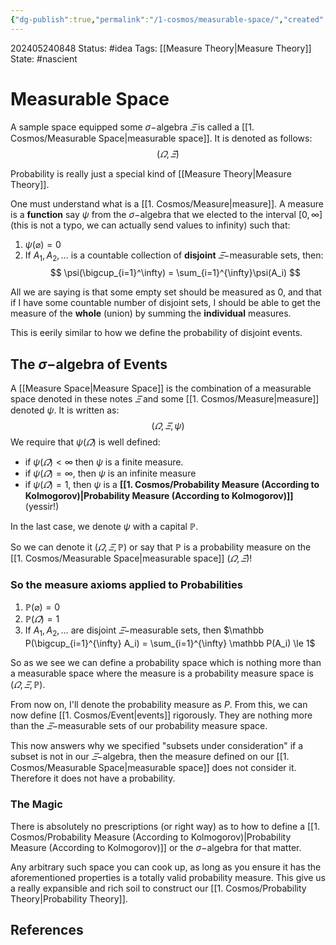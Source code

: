 ```yaml
---
{"dg-publish":true,"permalink":"/1-cosmos/measurable-space/","created":"2024-08-31T23:47:14.004-04:00","updated":"2024-05-29T12:01:26.476-04:00"}
---
```


202405240848
Status: #idea
Tags: [[Measure Theory\|Measure Theory]]
State: #nascient
# Measurable Space
A sample space equipped some $\sigma-$algebra $\varXi$  is called a [[1. Cosmos/Measurable Space\|measurable space]].
It is denoted as follows:
$$
(\varOmega, \varXi)
$$

Probability is really just a special kind of [[Measure Theory\|Measure Theory]].

One must understand what is a [[1. Cosmos/Measure\|measure]].
A measure is a **function** say $\psi$ from the $\sigma-$algebra that we elected to the interval $[0, \infty]$ (this is not a typo, we can actually send values to infinity) such that:
1. $\psi(\varnothing) = 0$
2.  If $A_1, A_2, \dots$ is a countable collection of **disjoint** $\varXi-$measurable sets, then:
   $$
   \psi(\bigcup_{i=1}^\infty) = \sum_{i=1}^{\infty}\psi(A_i)
   $$

All we are saying is that some empty set should be measured as $0$, and that if I have some countable number of disjoint sets, I should be able to get the measure of the **whole** (union) by summing the **individual** measures.

This is eerily similar to how we define the probability of disjoint events.

## The $\sigma-$algebra of Events
A [[Measure Space\|Measure Space]] is the combination of a measurable space denoted in these notes $\varXi$ and some [[1. Cosmos/Measure\|measure]] denoted $\psi$. It is written as:
$$
(\varOmega, \varXi, \psi)
$$
We require that $\psi(\varOmega)$ is well defined:
- if $\psi(\varOmega) < \infty$ then $\psi$ is a finite measure.
- if $\psi(\varOmega) = \infty$, then $\psi$ is an infinite measure
- if $\psi(\varOmega) = 1$, then $\psi$ is a **[[1. Cosmos/Probability Measure (According to Kolmogorov)\|Probability Measure (According to Kolmogorov)]]** (yessir!)

In the last case, we denote $\psi$ with a capital $\mathbb P$. 

So we can denote it ($\varOmega, \varXi, \mathbb P$) or say that $\mathbb P$ is a probability measure on the [[1. Cosmos/Measurable Space\|measurable space]] ($\varOmega, \varXi$)!
### So the measure axioms applied to Probabilities
1. $\mathbb P(\varnothing) = 0$
2. $\mathbb P(\varOmega) = 1$
3. If $A_1, A_2, \dots$ are disjoint $\varXi-$measurable sets, then
   $\mathbb P(\bigcup_{i=1}^{\infty} A_i) = \sum_{i=1}^{\infty} \mathbb P(A_i) \le 1$

So as we see we can define a probability space which is nothing more than a measurable space where the measure is a probability measure space is $(\varOmega, \varXi, \mathbb P)$.

From now on, I'll denote the probability measure as $P$. From this, we can now define [[1. Cosmos/Event\|events]] rigorously. They are nothing more than the $\varXi-$measurable sets of our probability measure space. 

This now answers why we specified "subsets under consideration" if a subset is not in our $\varXi-$algebra, then the measure defined on our [[1. Cosmos/Measurable Space\|measurable space]] does not consider it. Therefore it does not have a probability.
### The Magic
There is absolutely no prescriptions (or right way) as to how to define a [[1. Cosmos/Probability Measure (According to Kolmogorov)\|Probability Measure (According to Kolmogorov)]] or the $\sigma-$algebra for that matter.

Any arbitrary such space you can cook up, as long as you ensure it has the aforementioned properties is a totally valid probability measure. This give us a really expansible and rich soil to construct our [[1. Cosmos/Probability Theory\|Probability Theory]].



## References

